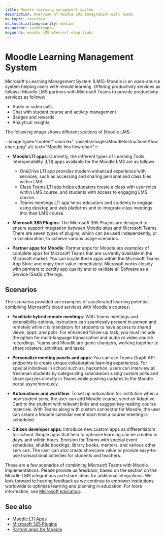 ```yaml
---
title: Moodle learning management system
description: Overview of Moodle LMS integration with Teams
ms.topic: overview
ms.localizationpriority: medium
ms.author: surbhigupta
keywords: moodle LMS mConnect deep links
---
```


# Moodle Learning Management System

<!-- [Moodle](https://moodle.com/about/) is the world’s largest open-source learning management system (LMS). With greater than 30 years of experience in remote learning, it has attracted around 300 million users worldwide with its rich set of hosted and cloud-based services. Combining Moodle LMS and Teams provides an enhanced learning experience with modern superpowers. -->
 
 Microsoft's Learning Management System (LMS)-Moodle is an open-source system helping users with remote learning.  Offering productivity services as follows: 
Moodle LMS partners with Microsoft Teams to provide productivity services as follows:

* Audio or video calls
* Chat with student course and activity management
* Badges and rewards
* Analytical insights

 The following image shows different sections of Moodle LMS: 

:::image type="content" source="../assets/images/MoodleInstructions/flow chart.png" alt-text="Moodle lms flow chart":::

* **Moodle LTI apps**: Currently, the different types of Learning Tools Interoperability (LTI) apps available for the Moodle LMS are as follows:
  * OneDrive LTI app provides modern enhanced experience with services, such as accessing and sharing personal and class files within LMS.
  * Class Teams LTI app helps educators create a class with user roles within LMS course, and students with access to engaging LMS course.
  * Teams meetings LTI app helps educators and students to engage using desktop and web platforms and to integrate class meetings into their LMS course.

* **Microsoft 365 Plugins**: The Microsoft 365 Plugins are designed to ensure support integration between Moodle sites and Microsoft Teams. There are seven types of plugins, which can be used independently, or in collaboration, to achieve various usage scenarios.

* **Partner apps for Moodle**: Partner apps for Moodle are examples of complete apps for Microsoft Teams that are currently available in the Microsoft market. You can locate these apps within the Microsoft Teams App Store and enjoy their value immediately. Microsoft works closely with partners to certify app quality and to validate all Software as a Service (SaaS) offerings.

## Scenarios

The scenarios provided are examples of accelerated learning potential combining Microsoft's cloud services with Moodle's courses:

* **Facilitate hybrid remote meetings**: With Teams meetings and extensibility options, instructors can seamlessly present in-person and remotely while it is mandatory for students to have access to shared views, apps, and polls. For enhanced follow-up task, you must include the option for multi-language transcription and audio or video course recordings. Teams and Moodle are game changers, working together to share roosters, activities, and tasks.

* **Personalize meeting panels and apps**: You can use Teams Graph API endpoints to create unique collaborative learning experiences. For special initiatives in school such as, hackathon, users can interview all freshman students by categorizing submissions using custom polls and share quizzes directly in Teams while pushing updates to the Moodle portal asynchronously.

* **Automations and workflow**: To set up automation for institution when a new student joins, the user can add Moodle course, send an Adaptive Card to the student with relevant links and suggest key reading  course materials. With Teams along with custom connector for Moodle, the user can create a Moodle calendar event each time a course meeting is scheduled.

* **Citizen developer apps**: Introduce new custom apps as differentiators for school. Simple apps that help to optimize learning can be created in days, and within hours. Envision for Teams with special event schedules, shuttle bookings, library books, mentors, and various other services. The user can also create showcase value or provide easy-to-use transactional activities for students and teachers.

These are a few scenarios of combining Microsoft Teams with Moodle implementations. Please provide us feedback, based on the section on the Moodle LMS integrations and share ideas for additional integrations. We look forward to hearing feedback as we continue to empower institutions worldwide to optimize learning and planning in education. For more information, see [Microsoft education](https://www.microsoft.com/education). 

## See also

* [Moodle LTI Apps](moodle-lti-apps.md)
* [Microsoft 365 Plugins](m365-plugins/m365-plugins-overview.md)
* [Partner apps for Moodle](partner-apps-for-moodle.md)
